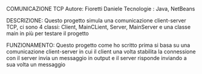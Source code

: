 COMUNICAZIONE TCP
Autore: Fioretti Daniele
Tecnologie : Java, NetBeans

DESCRIZIONE:
Questo progetto simula una comunicazione client-server TCP, ci sono 4 classi: Client, MainCLient, Server, MainServer e una classe main in più per testare il progetto

FUNZIONAMENTO:
Questo progetto come ho scritto prima si basa su una comunicazione client-server in cui il client una volta stabilita la connessione con il server invia un messaggio in output e il server risponde inviando a sua volta un messaggio
